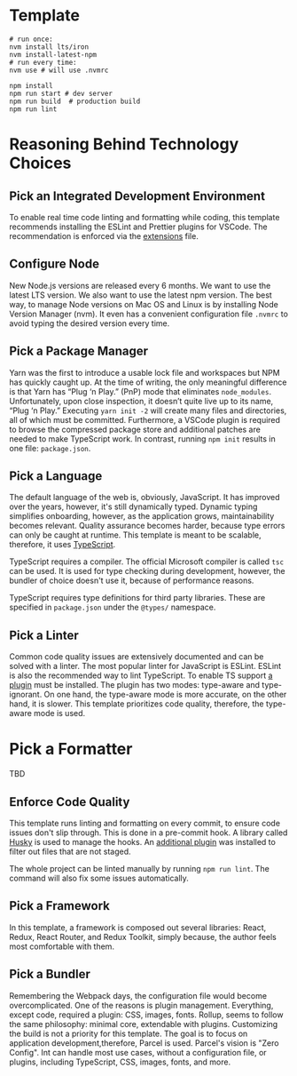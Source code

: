# Template

```shell
# run once:
nvm install lts/iron
nvm install-latest-npm
# run every time:
nvm use # will use .nvmrc
```

```shell
npm install
npm run start # dev server
npm run build  # production build
npm run lint
```

# Reasoning Behind Technology Choices

## Pick an Integrated Development Environment
To enable real time code linting and formatting while coding, this template recommends installing the ESLint and Prettier plugins for VSCode. The recommendation is enforced via the [extensions](.vscode/extensions.json) file.

## Configure Node
New Node.js versions are released every 6 months. We want to use the latest LTS version. We also want to use the latest npm version. The best way, to manage Node versions on Mac OS and Linux is by installing Node Version Manager (nvm). It even has a convenient configuration file `.nvmrc` to avoid typing the desired version every time.

## Pick a Package Manager
Yarn was the first to introduce a usable lock file and workspaces but NPM has quickly caught up. At the time of writing, the only meaningful difference is that Yarn has “Plug ‘n Play.” (PnP) mode that eliminates `node_modules`. Unfortunately, upon close inspection, it doesn’t quite live up to its name, “Plug ‘n Play.” Executing `yarn init -2` will create many files and directories, all of which must be committed. Furthermore, a VSCode plugin is required to browse the compressed package store and additional patches are needed to make TypeScript work. In contrast, running `npm init` results in one file: `package.json`.

## Pick a Language
The default language of the web is, obviously, JavaScript. It has improved over the years, however, it's still dynamically typed. Dynamic typing simplifies onboarding, however, as the application grows, maintainability becomes relevant. Quality assurance becomes harder, because type errors can only be caught at runtime. This template is meant to be scalable, therefore, it uses [TypeScript](https://www.typescriptlang.org/).

TypeScript requires a compiler. The official Microsoft compiler is called `tsc` can be used. It is used for type checking during development, however, the bundler of choice doesn't use it, because of performance reasons.

TypeScript requires type definitions for third party libraries. These are specified in `package.json` under the `@types/` namespace.

## Pick a Linter
Common code quality issues are extensively documented and can be solved with a linter. The most popular linter for JavaScript is ESLint. ESLint is also the recommended way to lint TypeScript. To enable TS support [a plugin](https://typescript-eslint.io/) must be installed. The plugin has two modes: type-aware and type-ignorant. On one hand, the type-aware mode is more accurate, on the other hand, it is slower. This template prioritizes code quality, therefore, the type-aware mode is used.

# Pick a Formatter
TBD

## Enforce Code Quality
This template runs linting and formatting on every commit, to ensure code issues don't slip through. This is done in a pre-commit hook. A library called [Husky](https://typicode.github.io/husky) is used to manage the hooks. An  [additional plugin](https://www.npmjs.com/package/lint-staged) was installed to filter out files that are not staged.

The whole project can be linted manually by running `npm run lint`. The command will also fix some issues automatically.

## Pick a Framework
In this template, a framework is composed out several libraries: React, Redux, React Router, and Redux Toolkit, simply because, the author feels most comfortable with them.

## Pick a Bundler
Remembering the Webpack days, the configuration file would become overcomplicated. One of the reasons is  plugin management. Everything, except code, required a plugin: CSS, images, fonts. Rollup, seems to follow the same philosophy: minimal core, extendable with plugins. Customizing the build is not a priority for this template. The goal is to focus on application development,therefore, Parcel is used. Parcel's vision is "Zero Config". Int can handle most use cases, without a configuration file, or plugins, including TypeScript, CSS, images, fonts, and more.